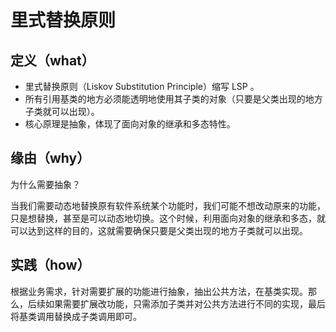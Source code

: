 # 里式替换原则

## 定义（what）

- 里式替换原则（Liskov Substitution Principle）缩写 LSP 。
- 所有引用基类的地方必须能透明地使用其子类的对象（只要是父类出现的地方子类就可以出现）。
- 核心原理是抽象，体现了面向对象的继承和多态特性。

## 缘由（why）

为什么需要抽象？

当我们需要动态地替换原有软件系统某个功能时，我们可能不想改动原来的功能，只是想替换，甚至是可以动态地切换。这个时候，利用面向对象的继承和多态，就可以达到这样的目的，这就需要确保只要是父类出现的地方子类就可以出现。

## 实践（how）

根据业务需求，针对需要扩展的功能进行抽象，抽出公共方法，在基类实现。那么，后续如果需要扩展改功能，只需添加子类并对公共方法进行不同的实现，最后将基类调用替换成子类调用即可。
